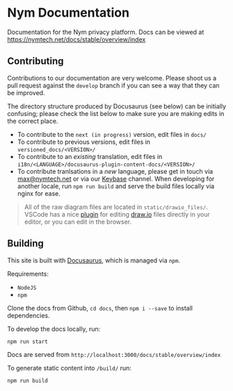 # Nym Documentation

Documentation for the Nym privacy platform. Docs can be viewed at https://nymtech.net/docs/stable/overview/index

## Contributing

Contributions to our documentation are very welcome. Please shoot us a pull request against the `develop` branch if you can see a way that they can be improved.

The directory structure produced by Docusaurus (see below) can be initially confusing; please check the list below to make sure you are making edits in the correct place. 

* To contribute to the `next (in progress)` version, edit files in `docs/`
* To contribute to previous versions, edit files in `versioned_docs/<VERSION>/`
* To contribute to an *existing* translation, edit files in `i18n/<LANGUAGE>/docusaurus-plugin-content-docs/<VERSION>/` 
* To contribute tranlsations in a *new* language, please get in touch via max@nymtech.net or via our [Keybase](https://keybase.io/team/nymtech.friends) channel. When developing for another locale, run `npm run build` and serve the build files locally via nginx for ease. 

> All of the raw diagram files are located in `static/drawio_files/`. VSCode has a nice [plugin](https://marketplace.visualstudio.com/items?itemName=hediet.vscode-drawio) for editing [draw.io](https://app.diagrams.net/) files directly in your editor, or you can edit in the browser. 

## Building

This site is built with [Docusaurus](https://docusaurus.io/), which is managed via `npm`. 

Requirements:

* `NodeJS` 
* `npm` 

Clone the docs from Github, `cd docs`, then `npm i --save` to install dependencies. 

To develop the docs locally, run:

```console
npm run start
```

Docs are served from `http://localhost:3000/docs/stable/overview/index`

To generate static content into `/build/` run:

```console
npm run build
```
